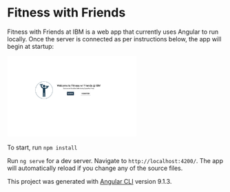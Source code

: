 # Fitness with Friends

Fitness with Friends at IBM is a web app that currently uses Angular to run locally. Once the server is connected as per instructions below, the app will begin at startup:

<img src="landing.png" width="300" >


To start, run `npm install`

Run `ng serve` for a dev server. Navigate to `http://localhost:4200/`. The app will automatically reload if you change any of the source files.





This project was generated with [Angular CLI](https://github.com/angular/angular-cli) version 9.1.3.
